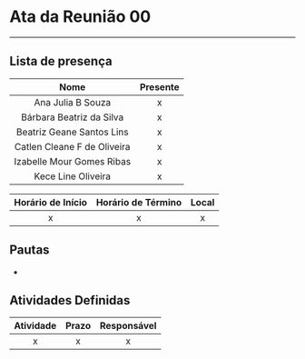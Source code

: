 # **Ata da Reunião 00**
<hr style="border: 0; height: 1px; background-color: #000000;">

## **Lista de presença**

| Nome | Presente |
|:----:|:--------:|
| Ana Julia B Souza | x |
| Bárbara Beatriz da Silva | x |
| Beatriz Geane Santos Lins | x |
| Catlen Cleane F de Oliveira | x |
| Izabelle Mour Gomes Ribas| x |
| Kece Line Oliveira | x |

| Horário de Início | Horário de Término | Local |
|:-----------------:|:------------------:|:-----:|
| x | x | x|

## **Pautas**

* 

## **Atividades Definidas**

| Atividade | Prazo | Responsável |
|:---------:|:-----:|:-----------:|
| x | x | x | 
